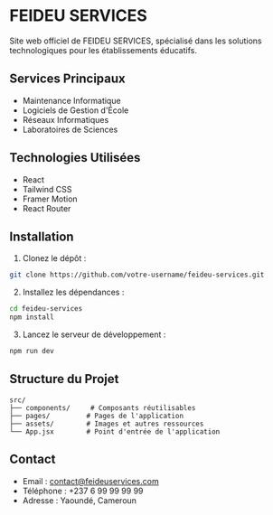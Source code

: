 # FEIDEU SERVICES

Site web officiel de FEIDEU SERVICES, spécialisé dans les solutions technologiques pour les établissements éducatifs.

## Services Principaux

- Maintenance Informatique
- Logiciels de Gestion d'École
- Réseaux Informatiques
- Laboratoires de Sciences

## Technologies Utilisées

- React
- Tailwind CSS
- Framer Motion
- React Router

## Installation

1. Clonez le dépôt :
```bash
git clone https://github.com/votre-username/feideu-services.git
```

2. Installez les dépendances :
```bash
cd feideu-services
npm install
```

3. Lancez le serveur de développement :
```bash
npm run dev
```

## Structure du Projet

```
src/
├── components/     # Composants réutilisables
├── pages/         # Pages de l'application
├── assets/        # Images et autres ressources
└── App.jsx        # Point d'entrée de l'application
```

## Contact

- Email : contact@feideuservices.com
- Téléphone : +237 6 99 99 99 99
- Adresse : Yaoundé, Cameroun
